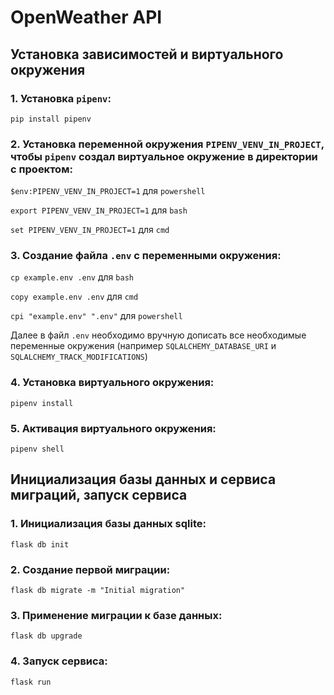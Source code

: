 # OpenWeather API

## Установка зависимостей и виртуального окружения
### 1. Установка `pipenv`:

`pip install pipenv`

### 2. Установка переменной окружения `PIPENV_VENV_IN_PROJECT`, чтобы `pipenv` создал виртуальное окружение в директории с проектом:

`$env:PIPENV_VENV_IN_PROJECT=1` для `powershell` 

`export PIPENV_VENV_IN_PROJECT=1` для `bash`

`set PIPENV_VENV_IN_PROJECT=1` для `cmd`

### 3. Создание файла `.env` с переменными окружения:

`cp example.env .env` для `bash`

`copy example.env .env` для `cmd`

`cpi "example.env" ".env"` для `powershell`

Далее в файл `.env` необходимо вручную дописать все необходимые переменные окружения (например `SQLALCHEMY_DATABASE_URI` и `SQLALCHEMY_TRACK_MODIFICATIONS`)

### 4. Установка виртуального окружения:

`pipenv install`

### 5. Активация виртуального окружения:

`pipenv shell`

## Инициализация базы данных и сервиса миграций, запуск сервиса
### 1. Инициализация базы данных sqlite:

`flask db init`

### 2. Создание первой миграции:

`flask db migrate -m "Initial migration"`

### 3. Применение миграции к базе данных:

`flask db upgrade`

### 4. Запуск сервиса:

`flask run`